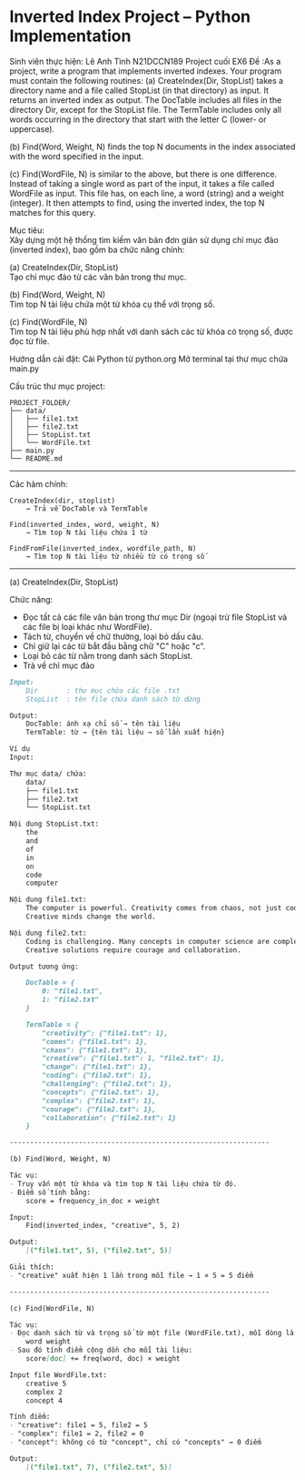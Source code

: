 # Inverted Index Project – Python Implementation
Sinh viên thực hiện:  Lê Anh Tình N21DCCN189
Project cuối EX6 Đề :As a project, write a program that implements inverted indexes. Your program must contain the following routines: 
(a) CreateIndex(Dir, StopList) takes a directory name and a file called StopList (in that directory) as input. It returns an inverted index as output. The DocTable includes all files in the directory Dir, except for the StopList file. The TermTable includes only all words occurring in the directory that start with the letter C (lower- or uppercase).

(b) Find(Word, Weight, N) finds the top N documents in the index associated with the word specified in the input.

(c) Find(WordFile, N) is similar to the above, but there is one difference. Instead of taking a single word as part of the input, it takes a file called WordFile as input. This file has, on each line, a word (string) and a weight (integer). It then attempts to find, using the inverted index, the top N matches for this query.

Mục tiêu:  
Xây dựng một hệ thống tìm kiếm văn bản đơn giản sử dụng chỉ mục đảo (inverted index), bao gồm ba chức năng chính:

(a) CreateIndex(Dir, StopList)  
Tạo chỉ mục đảo từ các văn bản trong thư mục.

(b) Find(Word, Weight, N)  
Tìm top N tài liệu chứa một từ khóa cụ thể với trọng số.

(c) Find(WordFile, N)  
Tìm top N tài liệu phù hợp nhất với danh sách các từ khóa có trọng số, được đọc từ file.

Hướng dẫn cài đặt:
Cài Python từ python.org
Mở terminal tại thư mục chứa main.py


Cấu trúc thư mục project:

    PROJECT_FOLDER/
    ├── data/
    │   ├── file1.txt
    │   ├── file2.txt
    │   ├── StopList.txt
    │   └── WordFile.txt
    ├── main.py
    └── README.md


----------------------------------------------------------------

Các hàm chính:

    CreateIndex(dir, stoplist)
        → Trả về DocTable và TermTable

    Find(inverted_index, word, weight, N)
        → Tìm top N tài liệu chứa 1 từ

    FindFromFile(inverted_index, wordfile_path, N)
        → Tìm top N tài liệu từ nhiều từ có trọng số

----------------------------------------------------------------

(a) CreateIndex(Dir, StopList)

Chức năng:
- Đọc tất cả các file văn bản trong thư mục Dir (ngoại trừ file StopList và các file bị loại khác như WordFile).
- Tách từ, chuyển về chữ thường, loại bỏ dấu câu.
- Chỉ giữ lại các từ bắt đầu bằng chữ "C" hoặc "c".
- Loại bỏ các từ nằm trong danh sách StopList.
- Trả về chỉ mục đảo 
```markdown
Input:
    Dir       : thư mục chứa các file .txt
    StopList  : tên file chứa danh sách từ dừng

Output:
    DocTable: ánh xạ chỉ số → tên tài liệu
    TermTable: từ → {tên tài liệu → số lần xuất hiện}

Ví dụ 
Input:

Thư mục data/ chứa:
    data/
    ├── file1.txt
    ├── file2.txt
    └── StopList.txt

Nội dung StopList.txt:
    the
    and
    of
    in
    on
    code
    computer

Nội dung file1.txt:
    The computer is powerful. Creativity comes from chaos, not just code.
    Creative minds change the world.

Nội dung file2.txt:
    Coding is challenging. Many concepts in computer science are complex.
    Creative solutions require courage and collaboration.

Output tương ứng:

    DocTable = {
        0: "file1.txt",
        1: "file2.txt"
    }

    TermTable = {
        "creativity": {"file1.txt": 1},
        "comes": {"file1.txt": 1},
        "chaos": {"file1.txt": 1},
        "creative": {"file1.txt": 1, "file2.txt": 1},
        "change": {"file1.txt": 1},
        "coding": {"file2.txt": 1},
        "challenging": {"file2.txt": 1},
        "concepts": {"file2.txt": 1},
        "complex": {"file2.txt": 1},
        "courage": {"file2.txt": 1},
        "collaboration": {"file2.txt": 1}
    }

----------------------------------------------------------------

(b) Find(Word, Weight, N)

Tác vụ:
- Truy vấn một từ khóa và tìm top N tài liệu chứa từ đó.
- Điểm số tính bằng:
    score = frequency_in_doc × weight

Input:
    Find(inverted_index, "creative", 5, 2)

Output:
    [("file1.txt", 5), ("file2.txt", 5)]

Giải thích:
- "creative" xuất hiện 1 lần trong mỗi file → 1 × 5 = 5 điểm

----------------------------------------------------------------

(c) Find(WordFile, N)

Tác vụ:
- Đọc danh sách từ và trọng số từ một file (WordFile.txt), mỗi dòng là:
    word weight
- Sau đó tính điểm cộng dồn cho mỗi tài liệu:
    score[doc] += freq(word, doc) × weight

Input file WordFile.txt:
    creative 5
    complex 2
    concept 4

Tính điểm:
- "creative": file1 = 5, file2 = 5
- "complex": file1 = 2, file2 = 0
- "concept": không có từ "concept", chỉ có "concepts" → 0 điểm

Output:
    [("file1.txt", 7), ("file2.txt", 5)]


